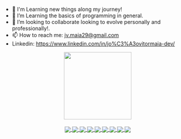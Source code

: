 - 🔭 I'm Learning new things along my journey!
- 🌱 I’m Learning the basics of programming in general.
- 👯 I’m looking to collaborate looking to evolve personally and professionally!.
- 📫 How to reach me: jv.maia29@gmail.com
-    Linkedin: https://www.linkedin.com/in/jo%C3%A3ovitormaia-dev/

<div align="center">
  <a href="https://github.com/JMaia7">
  <img height="180em" src="https://github-readme-stats.vercel.app/api?username=JMaia7&show_icons=true&theme=dracula&include_all_commits=true&count_private=true"/>
  
  <div style="display: inline_block"><br>
  <img align="center"  src="https://img.shields.io/badge/JavaScript-F7DF1E?style=for-the-badge&logo=javascript&logoColor=black">
  <img align="center"  src="https://img.shields.io/badge/React-20232A?style=for-the-badge&logo=react&logoColor=61DAFB">
  <img align="center"  src="https://img.shields.io/badge/HTML5-E34F26?style=for-the-badge&logo=html5&logoColor=white">
  <img align="center"  src="https://img.shields.io/badge/CSS3-1572B6?style=for-the-badge&logo=css3&logoColor=white">
  <img align="center"  src="https://img.shields.io/badge/C%23-239120?style=for-the-badge&logo=c-sharp&logoColor=white">
  <img align="center"  src= "https://img.shields.io/badge/.NET-5C2D91?style=for-the-badge&logo=.net&logoColor=white">
  <img align="center"  src="https://img.shields.io/badge/Node.js-43853D?style=for-the-badge&logo=node.js&logoColor=white">
  <img align="center"  src="https://img.shields.io/badge/MySQL-00000F?style=for-the-badge&logo=mysql&logoColor=white">
  <img align="center" heigth="7px" src="https://img.shields.io/badge/-Arduino-00979D?style=flat-square&logo=Arduino&logoColor=white">
</div>
    
   <!--nake animation](https://github.com/JMaia7/JMaia7/blob/output/github-contribution-grid-snake.svg)
heigth="3px"
